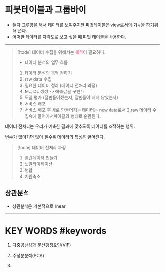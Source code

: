 # 피봇테이블과 그룹바이

- 둘다 그루핑을 해서 데이터를 보여주지만 피벗테이블은 view로서의 기능을 하기위해 쓴다.
- 어떠한 데이터를 다각도로 보고 싶을 때 피벗 테이블을 사용한다.

---


>[!todo] 데이터 수집을 위해서는 <span style="color:rgb(255, 102, 163)">목적</span>이 필요하다.
>- 데이터 분석의 업무 흐름
>1.  데이터 분석의 목적 정하기
>2.  raw data 수집
>3. 필요한 데이터 정리 (데이터 전처리 과정)
>4. ML, DL 생성 -> 예측값을 구한다
>5. 모델 평가 (잘만들어졌는지, 잘만들어 지지 않았는지)
>6. 서비스 배포
>7. 서비스 배포 후 새로 만들어지는 데이터는 new data로서 2.raw 데이터 수집속에 들어가서싸이클의 형태로  순환된다.

데이터 전처리는 우리가 예측한 결과에 맞추도록 데이터를 조작하는 행위.

변수가 많아지면 많아 질수록 데이터의 특성은 옅어진다.

>[!note] 데이터 전처리 과정
>1. 클린데이터 만들기
>2. 노멀라이제이션
>3. 병합
>4. 차원축소


## 상관분석 

-  상관분석은 기본적으로 linear 
---

# KEY WORDS #keywords

1. 다중공선성과 분산팽창요인(VIF)

2.  주성분분석(PCA)

3. 



